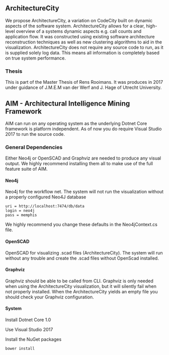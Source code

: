 ## ArchitectureCity

We propose ArchitectureCity, a variation on CodeCity built on dynamic aspects of the software system. ArchitectureCity allows for a clear, high-level overview of a systems dynamic aspects e.g. call counts and application flow. It was constructed using existing software architecture reconstruction techniques as well as new clustering algorithms to aid in the visualization. ArchitectureCity does not require any source code to run, as it is supplied solely log data. This means all information is completely based on true system performance.


### Thesis
This is part of the Master Thesis of Rens Rooimans. It was produces in 2017 under guidance of J.M.E.M van der Werf and J. Hage of Utrecht University.



## AIM - Architectural Intelligence Mining Framework
AIM can run on any operating system as the underlying Dotnet Core framework is platform independent. As of now you do require Visual Studio 2017 to run the source code. 

### General Dependencies
Either Neo4j or OpenSCAD and Graphviz are needed to produce any visual output. We highly recommend installing them all to make use of the full feature suite of AIM.

#### Neo4j
Neo4j for the workflow net. The system will not run the visualization without a properly configured Neo4J database
~~~
uri = http://localhost:7474/db/data
login = neo4j
pass = memphis
~~~

We highly recommend you change these defaults in the Neo4jContext.cs file.

#### OpenSCAD
OpenSCAD for visualizing .scad files (ArchitectureCity). The system will run without any trouble and create the .scad files without OpenScad installed.

#### Graphviz 
Graphviz should be able to be called from CLI. Graphviz is only needed when using the ArchitectureCity visualization, but it will silently fail when not properly installed. When the ArchitectureCity yields an empty file you should check your Graphviz configuration.


#### System
Install Dotnet Core 1.0

Use Visual Studio 2017

Install the NuGet packages

~~~~
bower install
~~~~